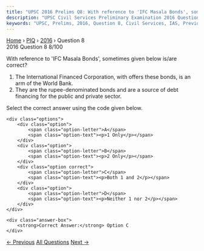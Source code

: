 ```yaml
---
title: "UPSC 2016 Prelims Q8: With reference to 'IFC Masala Bonds', sometimes given below..."
description: "UPSC Civil Services Preliminary Examination 2016 Question 8 with options and answer"
keywords: "UPSC, Prelims, 2016, Question 8, Civil Services, IAS, Previous Year Questions"
---
```


<nav class="breadcrumb">
    <a href="../../">Home</a>
    <span>›</span>
    <a href="../">PIQ</a>
    <span>›</span>
    <a href="./">2016</a>
    <span>›</span>
    <span>Question 8</span>
</nav>

<div class="question-header">
    <div class="question-meta">
        <span class="year-badge">2016</span>
        <span class="question-number">Question 8</span>
        <span class="progress">8/100</span>
    </div>
    <div class="progress-bar">
        <div class="progress-fill" style="width: 8.0%"></div>
    </div>
</div>

<div class="question-content">
    <div class="question-text">
        <p>With reference to 'IFC Masala Bonds', sometimes given below is/are correct?</p>
<ol>
<li>The International Financed Corporation, with offers these bonds, is an arm of the World Bank.</li>
<li>They are the rupee-denominated bonds and are a source of debt financing for the public and private sector.</li>
</ol>
<p>Select the correct answer using the code given below.</p>
    </div>
    
    <div class="options">
        <div class="option">
            <span class="option-letter">A</span>
            <span class="option-text"><p>1 Only</p></span>
        </div>
        <div class="option">
            <span class="option-letter">B</span>
            <span class="option-text"><p>2 Only</p></span>
        </div>
        <div class="option correct">
            <span class="option-letter">C</span>
            <span class="option-text"><p>Both 1 and 2</p></span>
        </div>
        <div class="option">
            <span class="option-letter">D</span>
            <span class="option-text"><p>Neither 1 nor 2</p></span>
        </div>
    </div>

    <div class="answer-box">
        <strong>Correct Answer:</strong> Option C
    </div>
</div>

<div class="question-nav">
    <a href="../q007-which-one-of-the-following-is-a-purpose-of-uday-a/" class="nav-btn prev">← Previous</a>
    <a href="../" class="nav-btn center">All Questions</a>
    <a href="../q009-regarding-the-taxation-system-of-krishna-deva-the/" class="nav-btn next">Next →</a>
</div>
